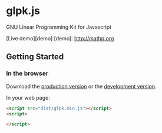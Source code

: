 # glpk.js

GNU Linear Programming Kit for Javascript

[Live demo][demo]
[demo]: http://mathp.org

## Getting Started

### In the browser
Download the [production version][min] or the [development version][max].

[min]: https://raw.github.com/hgourvest/glpk.js/master/dist/glpk.min.js
[max]: https://raw.github.com/hgourvest/glpk.js/master/dist/glpk.js

In your web page:

```html
<script src="dist/glpk.min.js"></script>
<script>

</script>
```
